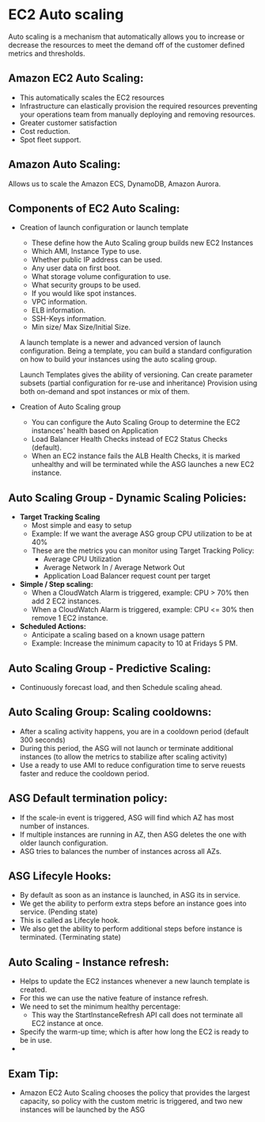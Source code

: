# EC2 Auto scaling

Auto scaling is a mechanism that automatically allows you to increase or decrease
the resources to meet the demand off of the customer defined metrics and thresholds.


## Amazon EC2 Auto Scaling:
- This automatically scales the EC2 resources
- Infrastructure can elastically provision the required resources preventing your
  operations team from manually deploying and removing resources.
- Greater customer satisfaction
- Cost reduction.
- Spot fleet support.

## Amazon Auto Scaling:
  Allows us to scale the Amazon ECS, DynamoDB, Amazon Aurora.

## Components of EC2 Auto Scaling:
- Creation of launch configuration or launch template
  - These define how the Auto Scaling group builds new EC2 Instances
  - Which AMI, Instance Type to use.
  - Whether public IP address can be used.
  - Any user data on first boot.
  - What storage volume configuration to use.
  - What security groups to be used.
  - If you would like spot instances.
  - VPC information.
  - ELB information.
  - SSH-Keys information.
  - Min size/ Max Size/Initial Size.

  A launch template is a newer and advanced version of launch configuration.
  Being a template, you can build a standard configuration on how to build your
  instances using the auto scaling group.

  Launch Templates gives the ability of versioning.
  Can create parameter subsets (partial configuration for re-use and inheritance)
  Provision using both on-demand and spot instances or mix of them.

- Creation of Auto Scaling group
  - You can configure the Auto Scaling Group to determine the EC2 instances' health based on Application
  - Load Balancer Health Checks instead of EC2 Status Checks (default). 
  - When an EC2 instance fails the ALB Health Checks, it is marked unhealthy and will be terminated
    while the ASG launches a new EC2 instance.

## Auto Scaling Group - Dynamic Scaling Policies:
- **Target Tracking Scaling**
  - Most simple and easy to setup
  - Example: If we want the average ASG group CPU utilization to be at 40%
  - These are the metrics you can monitor using Target Tracking Policy:
    - Average CPU Utilization
    - Average Network In / Average Network Out
    - Application Load Balancer request count per target
- **Simple / Step scaling:**
  - When a CloudWatch Alarm is triggered, example: CPU > 70% then add 2 EC2 instances.
  - When a CloudWatch Alarm is triggered, example: CPU <= 30% then remove 1 EC2 instance.
- **Scheduled Actions:**
  - Anticipate a scaling based on a known usage pattern
  - Example: Increase the minimum capacity to 10 at Fridays 5 PM.

## Auto Scaling Group - Predictive Scaling:
  - Continuously forecast load, and then Schedule scaling ahead.

## Auto Scaling Group: Scaling cooldowns:
- After a scaling activity happens, you are in a cooldown period (default 300 seconds)
- During this period, the ASG will not launch or terminate additional instances
  (to allow the metrics to stabilize after scaling activity)
- Use a ready to use AMI to reduce configuration time to serve reuests faster and
  reduce the cooldown period.

## ASG Default termination policy:
- If the scale-in event is triggered, ASG will find which AZ has most number of instances.
- If multiple instances are running in AZ, then ASG deletes the one with older launch
  configuration.
- ASG tries to balances the number of instances across all AZs.

## ASG Lifecyle Hooks:
- By default as soon as an instance is launched, in ASG its in service.
- We get the ability to perform extra steps before an instance goes into service. (Pending state)
- This is called as Lifecyle hook.
- We also get the ability to perform additional steps before instance is terminated. (Terminating state)

## Auto Scaling - Instance refresh:

- Helps to update the EC2 instances whenever a new launch template is created.
- For this we can use the native feature of instance refresh.
- We need to set the minimum healthy percentage:
  - This way the StartInstanceRefresh API call does not terminate all EC2 instance at once.
- Specify the warm-up time; which is after how long the EC2 is ready to be in use.
- 

## Exam Tip:
  - Amazon EC2 Auto Scaling chooses the policy that provides the largest capacity, so policy with the custom metric is
    triggered, and two new instances will be launched by the ASG